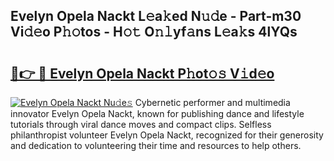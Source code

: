 ## Evelyn Opela Nackt L𝚎a𝚔ed N𝚞𝚍e - Part-m30 Vi𝚍𝚎o P𝚑𝚘tos - H𝚘𝚝 O𝚗𝚕yf𝚊ns L𝚎a𝚔s 4lYQs

# <h2><a href="http://kfej2t.oniu.top/?m=Evelyn+Opela+Nackt">🔗👉 🔴 Evelyn Opela Nackt P𝚑ot𝚘𝚜 V𝚒d𝚎o</a></h2>

[![Evelyn Opela Nackt Nu𝚍e𝚜](https://i.imgur.com/0qMVB7G.gif)](http://kfej2t.oniu.top/?m=Evelyn+Opela+Nackt)
Cybernetic performer and multimedia innovator Evelyn Opela Nackt, known for publishing dance and lifestyle tutorials through viral dance moves and compact clips. Selfless philanthropist volunteer Evelyn Opela Nackt, recognized for their generosity and dedication to volunteering their time and resources to help others.  
